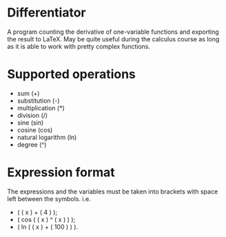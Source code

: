 # Differentiator
A program counting the derivative of one-variable functions and exporting the result to LaTeX. May be quite useful during the calculus course as long as it is able to work with pretty complex functions.
# Supported operations
 - sum (+)
 - substitution (-)
 - multiplication (*)
 - division (/)
 - sine (sin)
 - cosine (cos)
 - natural logarithm (ln)
 - degree (^)
 # Expression format
 The expressions and the variables must be taken into brackets with space left between the symbols. i.e.
  - ( ( x ) + ( 4 ) );
  - ( cos ( ( x ) ^ ( x ) ) );
  - ( ln ( ( x ) + ( 100 ) ) ).
